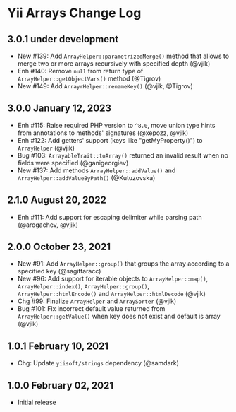 # Yii Arrays Change Log

## 3.0.1 under development

- New #139: Add `ArrayHelper::parametrizedMerge()` method that allows to merge two or more arrays recursively with
  specified depth (@vjik)
- Enh #140: Remove `null` from return type of `ArrayHelper::getObjectVars()` method (@Tigrov)
- New #149: Add `ArrayrHelper::renameKey()` (@vjik, @Tigrov)

## 3.0.0 January 12, 2023

- Enh #115: Raise required PHP version to `^8.0`, move union type hints from annotations
  to methods' signatures (@xepozz, @vjik)
- Enh #122: Add getters' support (keys like "getMyProperty()") to `ArrayHelper` (@vjik)
- Bug #103: `ArrayableTrait::toArray()` returned an invalid result when no fields were specified (@ganigeorgiev)
- New #137: Add methods `ArrayHelper::addValue()` and `ArrayHelper::addValueByPath()` (@Kutuzovska)

## 2.1.0 August 20, 2022

- Enh #111: Add support for escaping delimiter while parsing path (@arogachev, @vjik)

## 2.0.0 October 23, 2021

- New #91: Add `ArrayHelper::group()` that groups the array according to a specified key (@sagittaracc)
- New #96: Add support for iterable objects to `ArrayHelper::map()`, `ArrayHelper::index()`, `ArrayHelper::group()`,
  `ArrayHelper::htmlEncode()` and `ArrayHelper::htmlDecode` (@vjik)
- Chg #99: Finalize `ArrayHelper` and `ArraySorter` (@vjik)
- Bug #101: Fix incorrect default value returned from `ArrayHelper::getValue()` when key does not exist and
  default is array (@vjik)

## 1.0.1 February 10, 2021

- Chg: Update `yiisoft/strings` dependency (@samdark)

## 1.0.0 February 02, 2021

- Initial release
